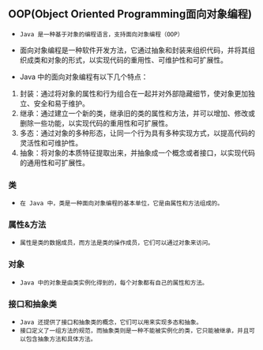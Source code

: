 ## OOP(Object Oriented Programming面向对象编程)
* `Java 是一种基于对象的编程语言，支持面向对象编程（OOP）`
* 面向对象编程是一种软件开发方法，它通过抽象和封装来组织代码，并将其组织成类和对象的形式，以实现代码的重用性、可维护性和可扩展性。

* Java 中的面向对象编程有以下几个特点：
1. 封装：通过将对象的属性和行为组合在一起并对外部隐藏细节，使对象更加独立、安全和易于维护。
2. 继承：通过建立一个新的类，继承旧的类的属性和方法，并可以增加、修改或删除一些功能，以实现代码的重用性和可扩展性。
3. 多态：通过对象的多种形态，让同一个行为具有多种实现方式，以提高代码的灵活性和可维护性。
4. 抽象：将对象的本质特征提取出来，并抽象成一个概念或者接口，以实现代码的通用性和可扩展性。

### 类
* `在 Java 中，类是一种面向对象编程的基本单位，它是由属性和方法组成的。`

### 属性&方法
* `属性是类的数据成员，而方法是类的操作成员，它们可以通过对象来访问。`

### 对象
* `Java 中的对象是由类实例化得到的，每个对象都有自己的属性和方法。`

### 接口和抽象类
* `Java 还提供了接口和抽象类的概念，它们可以用来实现多态和抽象。`
* `接口定义了一组方法的规范，而抽象类则是一种不能被实例化的类，它只能被继承，并且可以包含抽象方法和具体方法。`



